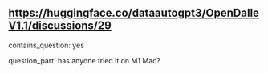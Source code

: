 ## https://huggingface.co/dataautogpt3/OpenDalleV1.1/discussions/29

contains_question: yes

question_part:
has anyone tried it on M1 Mac?
